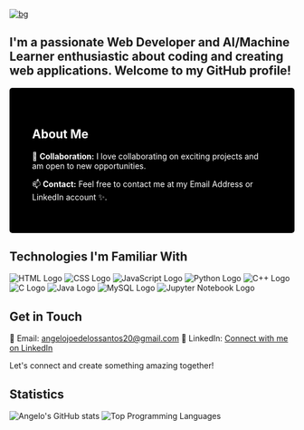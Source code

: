 [![bg][banner]][website]

[banner]: https://img.shields.io/badge/-Hi%20there,%20I'm%20Angelo%20Joe!%20👋-000000?style=for-the-badge&labelColor=000000&logo=none&logoColor=white&color=black&labelWidth=1000%
[website]: #

## I'm a passionate Web Developer and AI/Machine Learner enthusiastic about coding and creating web applications. Welcome to my GitHub profile!

<div style="background-color: black; color: white; padding: 40px; border-radius: 5px;">

## About Me
💞 **Collaboration:** I love collaborating on exciting projects and am open to new opportunities.

📫 **Contact:** Feel free to contact me at my Email Address or LinkedIn account ✨.

</div>

## Technologies I'm Familiar With
![HTML Logo](https://img.icons8.com/color/48/000000/html-5--v1.png) ![CSS Logo](https://img.icons8.com/color/48/000000/css3.png) ![JavaScript Logo](https://img.icons8.com/color/48/000000/javascript--v1.png) ![Python Logo](https://img.icons8.com/color/48/000000/python--v1.png) ![C++ Logo](https://img.icons8.com/color/48/000000/c-plus-plus-logo--v2.png) ![C Logo](https://img.icons8.com/color/48/000000/c-programming.png) ![Java Logo](https://img.icons8.com/color/48/000000/java-coffee-cup-logo--v1.png) ![MySQL Logo](https://img.icons8.com/ios-filled/50/000000/mysql-logo.png) ![Jupyter Notebook Logo](https://upload.wikimedia.org/wikipedia/commons/thumb/3/38/Jupyter_logo.svg/48px-Jupyter_logo.svg.png)

## **Get in Touch**
📧 Email: angelojoedelossantos20@gmail.com
🔗 LinkedIn: [Connect with me on LinkedIn](https://www.linkedin.com/in/angelo-joe-delos-santos-535627283/)

Let's connect and create something amazing together!

## Statistics
![Angelo's GitHub stats](https://github-readme-stats.vercel.app/api?username=angelojoe20&theme=dark&show_icons=true)
![Top Programming Languages](https://github-readme-stats.vercel.app/api/top-langs/?username=angelojoe20&layout=compact&theme=dark&show_icons=true)
